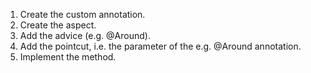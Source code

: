 1. Create the custom annotation.
1. Create the aspect.
1. Add the advice (e.g. @Around).
1. Add the pointcut, i.e. the parameter of the e.g. @Around annotation.
1. Implement the method.